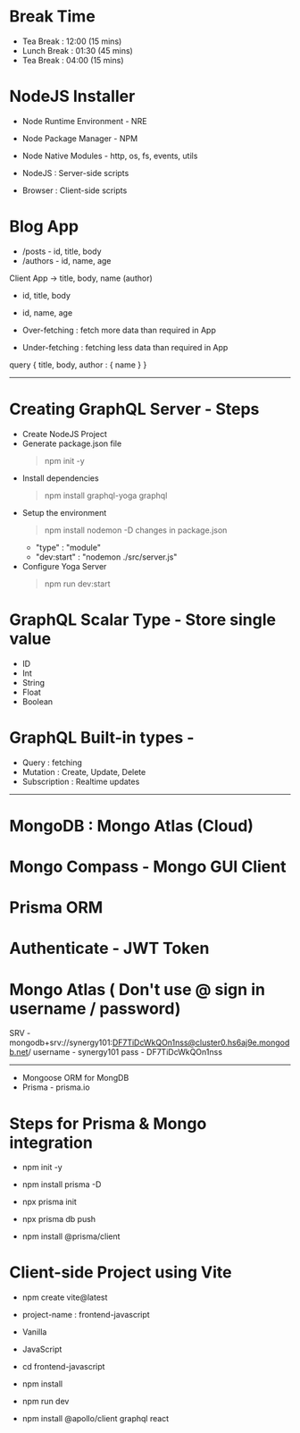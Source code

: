 # Break Time

- Tea Break : 12:00 (15 mins)
- Lunch Break : 01:30 (45 mins)
- Tea Break : 04:00 (15 mins)

# NodeJS Installer

- Node Runtime Environment - NRE
- Node Package Manager - NPM
- Node Native Modules - http, os, fs, events, utils

- NodeJS : Server-side scripts
- Browser : Client-side scripts

# Blog App

- /posts - id, title, body
- /authors - id, name, age

Client App -> title, body, name (author)

- id, title, body
- id, name, age

- Over-fetching : fetch more data than required in App
- Under-fetching : fetching less data than required in App

query {
title,
body,
author : {
name
}
}

---

# Creating GraphQL Server - Steps

- Create NodeJS Project
- Generate package.json file
  > npm init -y
- Install dependencies
  > npm install graphql-yoga graphql
- Setup the environment
  > npm install nodemon -D
  > changes in package.json
  - "type" : "module"
  - "dev:start" : "nodemon ./src/server.js"
- Configure Yoga Server
  > npm run dev:start

# GraphQL Scalar Type - Store single value

- ID
- Int
- String
- Float
- Boolean

# GraphQL Built-in types -

- Query : fetching
- Mutation : Create, Update, Delete
- Subscription : Realtime updates

---

# MongoDB : Mongo Atlas (Cloud)

# Mongo Compass - Mongo GUI Client

# Prisma ORM

# Authenticate - JWT Token

# Mongo Atlas ( Don't use @ sign in username / password)

SRV - mongodb+srv://synergy101:DF7TiDcWkQOn1nss@cluster0.hs6aj9e.mongodb.net/
username - synergy101
pass - DF7TiDcWkQOn1nss

---

- Mongoose ORM for MongDB
- Prisma - prisma.io

# Steps for Prisma & Mongo integration

- npm init -y
- npm install prisma -D
- npx prisma init
- npx prisma db push

- npm install @prisma/client

# Client-side Project using Vite

- npm create vite@latest
- project-name : frontend-javascript
- Vanilla
- JavaScript
- cd frontend-javascript
- npm install
- npm run dev

- npm install @apollo/client graphql react

